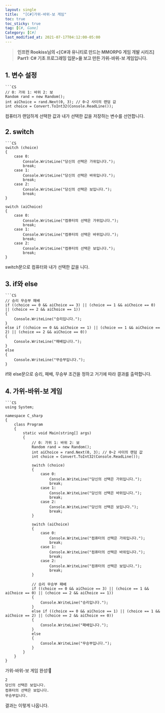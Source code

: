 ```yaml
---
layout: single
title:  "[C#]가위-바위-보 게임"
toc: true
toc_sticky: true
tag: [C#, Game]
Category: [C#]
last_modified_at: 2021-07-17T04:12:00-05:00
---
```


>**인프런 Rookiss님의 <[C#과 유니티로 만드는 MMORPG 게임 개발 시리즈] Part1: C# 기초 프로그래밍 입문>을 보고 만든 가위-바위-보 게임입니다.**

## 1. 변수 설정

    ```CS
    // 0: 가위 1: 바위 2: 보
    Random rand = new Random();
    int aiChoice = rand.Next(0, 3); // 0~2 사이의 랜덤 값
    int choice = Convert.ToInt32(Console.ReadLine());
            
컴퓨터가 랜덤하게 선택한 값과 내가 선택한 값을 저장하는 변수를 선언합니다.

## 2. switch

    ```CS
    switch (choice)
    {
        case 0:
            Console.WriteLine("당신의 선택은 가위입니다.");
            break;
        case 1:
            Console.WriteLine("당신의 선택은 바위입니다.");
            break;
        case 2:
            Console.WriteLine("당신의 선택은 보입니다.");
            break;
    }

    switch (aiChoice)
    {
        case 0:
            Console.WriteLine("컴퓨터의 선택은 가위입니다.");
            break;
        case 1:
            Console.WriteLine("컴퓨터의 선택은 바위입니다.");
            break;
        case 2:
            Console.WriteLine("컴퓨터의 선택은 보입니다.");
            break;
    }  
    
switch문으로 컴퓨터와 내가 선택한 값을 니다.

## 3. if와 else

    ```CS
    // 승리 무승부 패배
    if ((choice == 0 && aiChoice == 3) || (choice == 1 && aiChoice == 0) || (choice == 2 && aiChoice == 1))
    {
        Console.WriteLine("승리입니다.");
    }
    else if ((choice == 0 && aiChoice == 1) || (choice == 1 && aiChoice == 2) || (choice == 2 && aiChoice == 0))
    {
        Console.WriteLine("패배입니다.");
    }
    else
    {
        Console.WriteLine("무승부입니다.");
    }
    
if와 else문으로 승리, 패배, 무승부 조건을 정하고 거기에 따라 결과를 출력합니다.

## 4. 가위-바위-보 게임

    ```CS
    using System;

    namespace C_sharp
    {
        class Program
        {
            static void Main(string[] args)
            {
                // 0: 가위 1: 바위 2: 보
                Random rand = new Random();
                int aiChoice = rand.Next(0, 3); // 0~2 사이의 랜덤 값
                int choice = Convert.ToInt32(Console.ReadLine());

                switch (choice)
                {
                    case 0:
                        Console.WriteLine("당신의 선택은 가위입니다.");
                        break;
                    case 1:
                        Console.WriteLine("당신의 선택은 바위입니다.");
                        break;
                    case 2:
                        Console.WriteLine("당신의 선택은 보입니다.");
                        break;
                }

                switch (aiChoice)
                {
                    case 0:
                        Console.WriteLine("컴퓨터의 선택은 가위입니다.");
                        break;
                    case 1:
                        Console.WriteLine("컴퓨터의 선택은 바위입니다.");
                        break;
                    case 2:
                        Console.WriteLine("컴퓨터의 선택은 보입니다.");
                        break;
                }

                // 승리 무승부 패배
                if ((choice == 0 && aiChoice == 3) || (choice == 1 && aiChoice == 0) || (choice == 2 && aiChoice == 1))
                {
                    Console.WriteLine("승리입니다.");
                }
                else if ((choice == 0 && aiChoice == 1) || (choice == 1 && aiChoice == 2) || (choice == 2 && aiChoice == 0))
                {
                    Console.WriteLine("패배입니다.");
                }
                else
                {
                    Console.WriteLine("무승부입니다.");
                }
            }
        }
    }
    
가위-바위-보 게임 완성!🙌

    2
    당신의 선택은 보입니다.
    컴퓨터의 선택은 보입니다.
    무승부입니다.
    
결과는 이렇게 나옵니다.    
